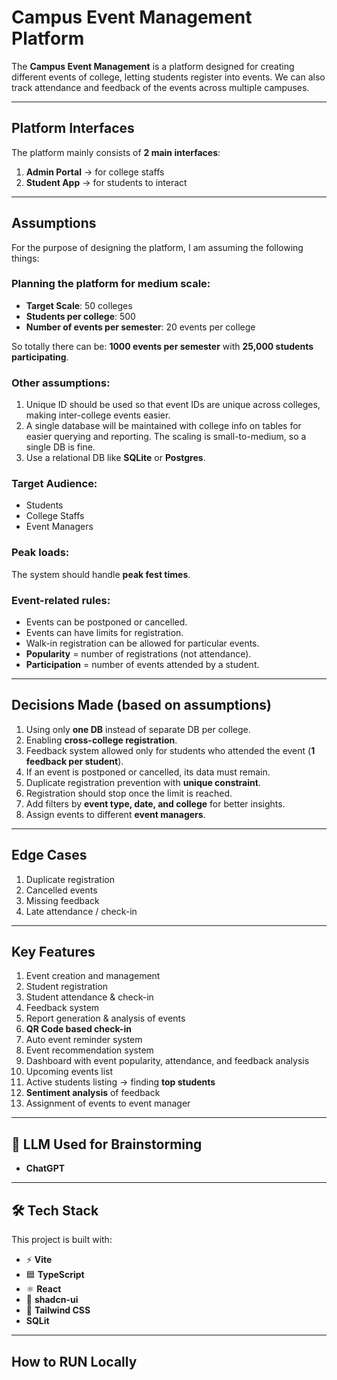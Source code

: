 #  Campus Event Management Platform  

The **Campus Event Management** is a platform designed for creating different events of college, letting students register into events. We can also track attendance and feedback of the events across multiple campuses.  

---

## Platform Interfaces  
The platform mainly consists of **2 main interfaces**:  
1. **Admin Portal** → for college staffs  
2. **Student App** → for students to interact  

---

## Assumptions  

For the purpose of designing the platform, I am assuming the following things:  

### Planning the platform for medium scale:  
- **Target Scale**: 50 colleges  
- **Students per college**: 500  
- **Number of events per semester**: 20 events per college  

So totally there can be: **1000 events per semester** with **25,000 students participating**.  

### Other assumptions:  
1. Unique ID should be used so that event IDs are unique across colleges, making inter-college events easier.  
2. A single database will be maintained with college info on tables for easier querying and reporting. The scaling is small-to-medium, so a single DB is fine.  
3. Use a relational DB like **SQLite** or **Postgres**.  

### Target Audience:  
- Students  
- College Staffs  
- Event Managers  

### Peak loads:  
The system should handle **peak fest times**.  

### Event-related rules:  
- Events can be postponed or cancelled.  
- Events can have limits for registration.  
- Walk-in registration can be allowed for particular events.  
- **Popularity** = number of registrations (not attendance).  
- **Participation** = number of events attended by a student.  

---

## Decisions Made (based on assumptions)  
1. Using only **one DB** instead of separate DB per college.  
2. Enabling **cross-college registration**.  
3. Feedback system allowed only for students who attended the event (**1 feedback per student**).  
4. If an event is postponed or cancelled, its data must remain.  
5. Duplicate registration prevention with **unique constraint**.  
6. Registration should stop once the limit is reached.  
7. Add filters by **event type, date, and college** for better insights.  
8. Assign events to different **event managers**.  

---

## Edge Cases  
1. Duplicate registration  
2. Cancelled events  
3. Missing feedback  
4. Late attendance / check-in  

---

## Key Features  
1. Event creation and management  
2. Student registration  
3. Student attendance & check-in  
4. Feedback system  
5. Report generation & analysis of events  
6. **QR Code based check-in**  
7. Auto event reminder system  
8. Event recommendation system  
9. Dashboard with event popularity, attendance, and feedback analysis  
10. Upcoming events list  
11. Active students listing → finding **top students**  
12. **Sentiment analysis** of feedback  
13. Assignment of events to event manager  

---

## 🤖 LLM Used for Brainstorming  
- **ChatGPT**  

---

## 🛠️ Tech Stack  

This project is built with:  
- ⚡ **Vite**  
- 🟦 **TypeScript**  
- ⚛️ **React**  
- 🎨 **shadcn-ui**  
- 🎀 **Tailwind CSS**  
- **SQLit**

---

## How to RUN Locally


